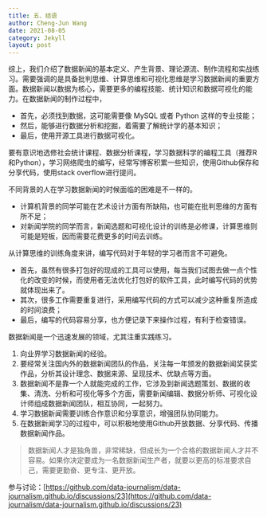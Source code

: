 ```yaml
---
title: 五、结语
author: Cheng-Jun Wang
date: 2021-08-05
category: Jekyll
layout: post
---
```





综上，我们介绍了数据新闻的基本定义、产生背景、理论源流、制作流程和实战练习。需要强调的是具备批判思维、计算思维和可视化思维是学习数据新闻的重要方面。数据新闻以数据为核心，需要更多的编程技能、统计知识和数据可视化的能力。在数据新闻的制作过程中，
- 首先，必须找到数据，这可能需要像 MySQL 或者 Python 这样的专业技能；
- 然后，能够进行数据分析和挖掘，着需要了解统计学的基本知识；
- 最后，使用开源工具进行数据可视化。

要有意识地选修社会统计课程、数据分析课程，学习数据科学的编程工具（推荐R和Python），学习网络爬虫的编写，经常写博客积累一些知识，使用Github保存和分享代码，使用stack overflow进行提问。

不同背景的人在学习数据新闻的时候面临的困难是不一样的。
- 计算机背景的同学可能在艺术设计方面有所缺陷，也可能在批判思维的方面有所不足；
- 对新闻学院的同学而言，新闻选题和可视化设计的训练是必修课，计算思维则可能是短板，因而需要花费更多的时间去训练。

从计算思维的训练角度来讲，编写代码对于年轻的学习者而言不可避免。
- 首先，虽然有很多打包好的现成的工具可以使用，每当我们试图去做一点个性化的改变的时候，而使用者无法优化打包好的软件工具，此时编写代码的优势就体现出来了。
- 其次，很多工作需要重复进行，采用编写代码的方式可以减少这种重复所造成的时间浪费；
- 最后，编写的代码容易分享，也方便记录下来操作过程，有利于检查错误。

数据新闻是一个迅速发展的领域，尤其注重实践练习。
1. 向业界学习数据新闻的经验。
1. 要经常关注国内外的数据新闻团队的作品，关注每一年颁发的数据新闻奖获奖作品，分析其设计理念、数据来源、呈现技术、优缺点等方面。
1. 数据新闻不是靠一个人就能完成的工作，它涉及到新闻选题策划、数据的收集、清洗、分析和可视化等多个方面，需要新闻编辑、数据分析师、可视化设计师组成数据新闻团队，相互协同，一起努力。
2. 学习数据新闻需要训练合作意识和分享意识，增强团队协同能力。
3. 在数据新闻学习的过程中，可以积极地使用Github开放数据、分享代码、传播数据新闻作品。

> 数据新闻人才是独角兽，非常稀缺，但成长为一个合格的数据新闻人才并不容易。如果你决定要成为一名数据新闻生产者，就要以更高的标准要求自己，需要更勤奋、更专注、更开放。

参与讨论：[https://github.com/data-journalism/data-journalism.github.io/discussions/23](https://github.com/data-journalism/data-journalism.github.io/discussions/23)
